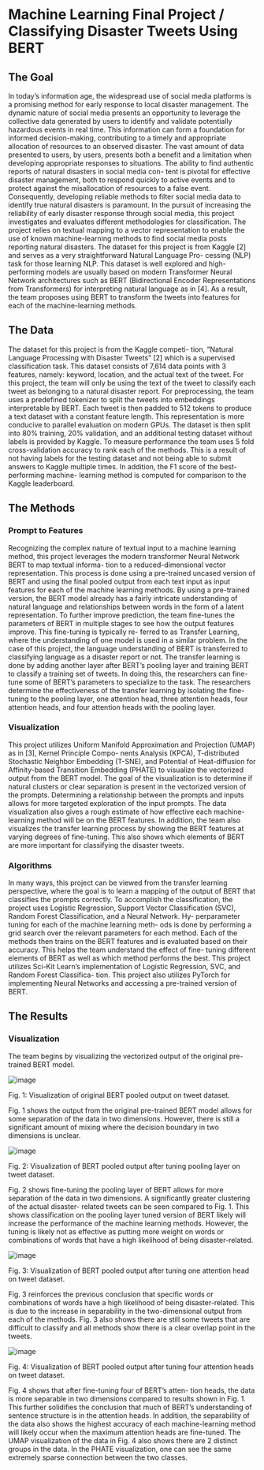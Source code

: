 # Machine Learning Final Project / Classifying Disaster Tweets Using BERT

## The Goal

In today’s information age, the widespread use of social
media platforms is a promising method for early response
to local disaster management. The dynamic nature of social
media presents an opportunity to leverage the collective
data generated by users to identify and validate potentially
hazardous events in real time. This information can form
a foundation for informed decision-making, contributing
to a timely and appropriate allocation of resources to an
observed disaster.
The vast amount of data presented to users, by users,
presents both a benefit and a limitation when developing
appropriate responses to situations. The ability to find
authentic reports of natural disasters in social media con-
tent is pivotal for effective disaster management, both to
respond quickly to active events and to protect against the
misallocation of resources to a false event. Consequently,
developing reliable methods to filter social media data to
identify true natural disasters is paramount.
In the pursuit of increasing the reliability of early disaster
response through social media, this project investigates and
evaluates different methodologies for classification. The
project relies on textual mapping to a vector representation
to enable the use of known machine-learning methods to
find social media posts reporting natural disasters.
The dataset for this project is from Kaggle [2] and
serves as a very straightforward Natural Language Pro-
cessing (NLP) task for those learning NLP. This dataset
is well explored and high-performing models are usually
based on modern Transformer Neural Network architectures
such as BERT (Bidirectional Encoder Representations from
Transformers) for interpreting natural language as in [4].
As a result, the team proposes using BERT to transform
the tweets into features for each of the machine-learning
methods.

## The Data

The dataset for this project is from the Kaggle competi-
tion, ”Natural Language Processing with Disaster Tweets”
[2] which is a supervised classification task. This dataset
consists of 7,614 data points with 3 features, namely:
keyword, location, and the actual text of the tweet. For this
project, the team will only be using the text of the tweet to
classify each tweet as belonging to a natural disaster report.
For preprocessing, the team uses a predefined tokenizer
to split the tweets into embeddings interpretable by BERT.
Each tweet is then padded to 512 tokens to produce a text
dataset with a constant feature length. This representation
is more conducive to parallel evaluation on modern GPUs.
The dataset is then split into 80% training, 20% validation,
and an additional testing dataset without labels is provided
by Kaggle. To measure performance the team uses 5 fold
cross-validation accuracy to rank each of the methods. This
is a result of not having labels for the testing dataset and
not being able to submit answers to Kaggle multiple times.
In addition, the F1 score of the best-performing machine-
learning method is computed for comparison to the Kaggle
leaderboard.

## The Methods

### Prompt to Features
Recognizing the complex nature of textual input to a
machine learning method, this project leverages the modern
transformer Neural Network BERT to map textual informa-
tion to a reduced-dimensional vector representation. This
process is done using a pre-trained uncased version of
BERT and using the final pooled output from each text input
as input features for each of the machine learning methods.
By using a pre-trained version, the BERT model already
has a fairly intricate understanding of natural language
and relationships between words in the form of a latent
representation.
To further improve prediction, the team fine-tunes the
parameters of BERT in multiple stages to see how the
output features improve. This fine-tuning is typically re-
ferred to as Transfer Learning, where the understanding
of one model is used in a similar problem. In the case
of this project, the language understanding of BERT is
transferred to classifying language as a disaster report or
not. The transfer learning is done by adding another layer
after BERT’s pooling layer and training BERT to classify a
training set of tweets. In doing this, the researchers can fine-
tune some of BERT’s parameters to specialize to the task.
The researchers determine the effectiveness of the transfer
learning by isolating the fine-tuning to the pooling layer,
one attention head, three attention heads, four attention
heads, and four attention heads with the pooling layer.

### Visualization
This project utilizes Uniform Manifold Approximation
and Projection (UMAP) as in [3], Kernel Principle Compo-
nents Analysis (KPCA), T-distributed Stochastic Neighbor
Embedding (T-SNE), and Potential of Heat-diffusion for
Affinity-based Transition Embedding (PHATE) to visualize
the vectorized output from the BERT model. The goal
of the visualization is to determine if natural clusters or
clear separation is present in the vectorized version of the
prompts. Determining a relationship between the prompts
and inputs allows for more targeted exploration of the input
prompts. The data visualization also gives a rough estimate
of how effective each machine-learning method will be on
the BERT features. In addition, the team also visualizes the
transfer learning process by showing the BERT features
at varying degrees of fine-tuning. This also shows which
elements of BERT are more important for classifying the
disaster tweets.

### Algorithms
In many ways, this project can be viewed from the
transfer learning perspective, where the goal is to learn a
mapping of the output of BERT that classifies the prompts
correctly. To accomplish the classification, the project uses
Logistic Regression, Support Vector Classification (SVC),
Random Forest Classification, and a Neural Network. Hy-
perparameter tuning for each of the machine learning meth-
ods is done by performing a grid search over the relevant
parameters for each method. Each of the methods then
trains on the BERT features and is evaluated based on their
accuracy. This helps the team understand the effect of fine-
tuning different elements of BERT as well as which method
performs the best.
This project utilizes Sci-Kit Learn’s implementation of
Logistic Regression, SVC, and Random Forest Classifica-
tion. This project also utilizes PyTorch for implementing
Neural Networks and accessing a pre-trained version of
BERT.

## The Results

### Visualization

The team begins by visualizing the vectorized output of
the original pre-trained BERT model.

![image](./figures/untuned/Visualization_grid.png)

Fig. 1: Visualization of original BERT pooled output on
tweet dataset.

Fig. 1 shows the output from the original pre-trained
BERT model allows for some separation of the data in two
dimensions. However, there is still a significant amount of
mixing where the decision boundary in two dimensions is
unclear.

![image](./figures/tuned_pool/Visualization_grid.png)

Fig. 2: Visualization of BERT pooled output after tuning
pooling layer on tweet dataset.

Fig. 2 shows fine-tuning the pooling layer of BERT
allows for more separation of the data in two dimensions.
A significantly greater clustering of the actual disaster-
related tweets can be seen compared to Fig. 1. This shows
classification on the pooling layer tuned version of BERT
likely will increase the performance of the machine learning
methods. However, the tuning is likely not as effective as
putting more weight on words or combinations of words
that have a high likelihood of being disaster-related.

![image](./figures/tuned_encoder1/Visualization_grid.png)

Fig. 3: Visualization of BERT pooled output after tuning
one attention head on tweet dataset.



Fig. 3 reinforces the previous conclusion that specific
words or combinations of words have a high likelihood
of being disaster-related. This is due to the increase in
separability in the two-dimensional output from each of the
methods. Fig. 3 also shows there are still some tweets that
are difficult to classify and all methods show there is a clear
overlap point in the tweets.


![image](./figures/tuned_encoder4/Visualization_grid.png)

Fig. 4: Visualization of BERT pooled output after tuning
four attention heads on tweet dataset.

Fig. 4 shows that after fine-tuning four of BERT’s atten-
tion heads, the data is more separable in two dimensions
compared to results shown in Fig. 1. This further solidifies
the conclusion that much of BERT’s understanding of
sentence structure is in the attention heads. In addition, the
separability of the data also shows the highest accuracy
of each machine-learning method will likely occur when
the maximum attention heads are fine-tuned. The UMAP
visualization of the data in Fig. 4 also shows there are 2
distinct groups in the data. In the PHATE visualization, one
can see the same extremely sparse connection between the
two classes.
